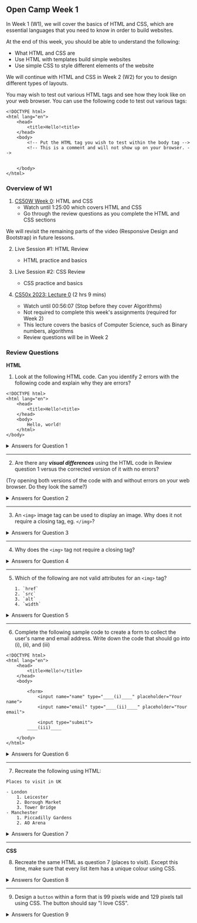 ## Open Camp Week 1

In Week 1 (W1), we will cover the basics of HTML and CSS, which are essential
languages that you need to know in order to build websites.

At the end of this week, you should be able to understand the following:

- What HTML and CSS are
- Use HTML with templates build simple websites
- Use simple CSS to style different elements of the website

We will continue with HTML and CSS in Week 2 (W2) for you to design different
types of layouts.

You may wish to test out various HTML tags and see how they look like
on your web browser. You can use the following code to test out various tags:

```
<!DOCTYPE html>
<html lang="en">
    <head>
        <title>Hello!<title>
    </head>
    <body>
        <!-- Put the HTML tag you wish to test within the body tag -->
        <!-- This is a comment and will not show up on your browser. -->


    </body>
</html>
```


### Overview of W1

1. [CS50W Week 0][cs50w-0]: HTML and CSS
    - Watch until 1:25:00 which covers HTML and CSS
    - Go through the review questions as you complete the HTML and CSS sections

We will revisit the remaining parts of the video (Responsive Design and
Bootstrap) in future lessons.

2. Live Session #1: HTML Review
    - HTML practice and basics

3. Live Session #2: CSS Review
    - CSS practice and basics

4. [CS50x 2023: Lecture 0][cs50x-1] (2 hrs 9 mins)
    - Watch until 00:56:07 (Stop before they cover Algorithms)
    - Not required to complete this week's assignments (required for Week 2)
    - This lecture covers the basics of Computer Science, such as Binary numbers, algorithms
    - Review questions will be in Week 2


### Review Questions

**HTML**

1. Look at the following HTML code. Can you identify 2 errors with the following
code and explain why they are errors?

```
<!DOCTYPE html>
<html lang="en">
    <head>
        <title>Hello!<title>
    </head>
    <body>
        Hello, world!
    </html>
</body>
```

<details>
  <summary>Answers for Question 1</summary>

  1. The closing tag for `<title>` should have been `</title>`
  2. `<body>` should be closed first (`</body>`), followed by `<html>`
  (`</html>`). HTML Tags in the inner portion of another HTML tag should be
  closed first before the outer one.
  
</details>

---

2.  Are there any ***visual differences*** using the HTML code in
Review question 1 versus the corrected version of it with no errors?

(Try opening both versions of the code with and without errors on your web
browser. Do they look the same?)

<details>
  <summary>Answers for Question 2</summary>

  HTML is known to be super forgiving when our web browsers render them, and very rarely will they will show error messages for wrong HTML. In this case, since the errors are minor, there should be no visual differences at all.

  In future, as you work on more complicated designs, you may start noticing differences.
  
</details>

---

3. An `<img>` image tag can be used to display an image. Why does it not require
a closing tag, eg. `</img>`?

<details>
  <summary>Answers for Question 3</summary>

  An image is just a single HTML element that can't really have anything inside of it.
  It is one of the few HTML tags that do not need to have a closing tag (they
  are self-closing).
  
  Another common one is the `<input>` tag, which is used to create input fields
  inside forms.
  
</details>

---

4. Why does the `<img>` tag not require a closing tag?

<details>
  <summary>Answers for Question 4</summary>

  An image is just a single HTML element that can't really have anything inside of it.
  It is one of the few HTML tags that do not need to have a closing tag (they
  are self-closing).
  
  Another common one is the `<input>` tag, which we will cover in W2 
  when designing forms for users to input data.
  
</details>

---

5. Which of the following are not valid attributes for an `<img>` tag?

    ```
    1. `href`
    2. `src`
    3. `alt`
    4. `width`
    ```

<details>
  <summary>Answers for Question 5</summary>

  Only `1. href` is not a valid attribute for the `<img>` tag.

  For images, you use the `src` attribute (source attribute) to tell the browser
  where to find the image to be display.
  
  `alt` is used to tell screen readers (for users with accessibility needs) what
  the image is about (a short description).
  
  Finally, `height` and `width` are attributes that lets you define how tall and
  how wide the image should be in pixels respectively.

  Here's an example of an image tag to show a photo of a tree, with its
  corresponding `alt` tag and its width and height attributes defined.
  
  <img src="tree.jpg" alt="A photo of a single tree" width="800" height="400">

  As mentioned in the lecture videos, there are other ways to define the width
  and height of an image using CSS as well, which we will cover in W2.

  Reference: Learn more about the [`img`][img-tag] on MDN docs.
  
</details>

---

6. Complete the following sample code to create a form to collect the user's name and email address.
   Write down the code that should go into (i), (ii), and (iii)


```
<!DOCTYPE html>
<html lang="en">
    <head>
        <title>Hello!</title>
    </head>
    <body>

        <form>
            <input name="name" type="____(i)____" placeholder="Your name">
            <input name="email" type="____(ii)____" placeholder="Your email">

            <input type="submit">
        ____(iii)____

    </body>
</html>
```

<details>
  <summary>Answers for Question 6</summary>

  
  ```
  <!DOCTYPE html>
  <html lang="en">
    <head>
      <title>Hello!</title>
    </head>
    <body>

        <form>
            <input name="name" type="text" placeholder="Your name">
            <input name="email" type="email" placeholder="Your email">

            <input type="submit">
        </form>

        </body>
    </html>
  ```

  The correct answers are (i) `text`, (ii) `email`, and (iii) `</form>`.

  There are many types of input that we will be using in future. If you would like a sneak preview, have a look at the reference document for input on MDN.

  Reference: [`input`][input-tag] tag on MDN
  
</details>

---

7. Recreate the following using HTML:

```
Places to visit in UK

- London
    1. Leicester
    2. Borough Market
    3. Tower Bridge
- Manchester
    1. Piccadilly Gardens
    2. AO Arena
```

<details>
  <summary>Answers for Question 7</summary>

  ```
  <!DOCTYPE html>
  <html lang="en">
    <head>
      <title>Places to visit</title>
    </head>
    <body>
        <p>Places to visit in UK</p>

        <ul>
            <li>London
                <ol>
                    <li>Leicester</li>
                    <li>Borough Market</li>
                    <li>Tower Bridge</li>
                </ol>
            </li>
            <li>Machester
                <ol>
                    <li>Piccadilly Gardens</li>
                    <li>AO Arena</li>
                </ol>
            </li>
        </ul>

        </body>
    </html>
  ```

  You can easily nest more layers of unordered or ordered lists using the same
  way of nesting.
  
  Reference: [`ul`][ul-tag] and [`ol`][ol-tag] tags on MDN
  
</details>

---

**CSS**

8. Recreate the same HTML as question 7 (places to visit). Except this time, make sure that every list item has a unique colour using CSS.

<details>
  <summary>Answers for Question 8</summary>

  ```
  <!DOCTYPE html>
  <html lang="en">
    <head>
      <title>Places to visit</title>
    </head>
    <body>
        <p>Places to visit in UK</p>

        <ul>
            <li style="color: black;">London
                <ol>
                    <li style="color: blue;">Leicester</li>
                    <li style="color: red;">Borough Market</li>
                    <li style="color: green;">Tower Bridge</li>
                </ol>
            </li>
            <li style="color: gray;">Machester
                <ol>
                    <li style="color: pink;">Piccadilly Gardens</li>
                    <li style="color: purple;">AO Arena</li>
                </ol>
            </li>
        </ul>

        </body>
    </html>
  ```

  Here is an example of how you can specify different colors for each list item using CSS.

  `color` is used for the color of text.
  
  Reference: [`color`][css-color] on MDN
</details>

---

9. Design a `button` within a form that is 99 pixels wide and 129 pixels tall
using CSS. The button should say "I love CSS".

<details>
  <summary>Answers for Question 9</summary>

  ```
  <!DOCTYPE html>
  <html lang="en">
    <head>
      <title>Button</title>
    </head>
    <body>
        <form>
            <button style="width: 99px; height: 129px;">I love CSS</button>
        </form>
    </body>
  </html>
  ```

  In the lecture video, the instructor has demonstrated other ways to use CSS, such as writing CSS Styles within the `<head>` tag using the `<style>...</style>`.

  Try recreating this button with the `<style>` tag. 

**Assignments for W1**

- [A1: Creating a simple personal website pt. 1](../assignments/a1.md): Due by W1 Thursday 23:59
- [A2: Creating a simple personal website pt. 2](../assignments/a2.md): Due by W1 Sunday 23:59


[cs50w-0]: https://cs50.harvard.edu/web/2020/weeks/0/
[cs50x-1]: https://www.youtube.com/watch?v=IDDmrzzB14M
[img-tag]: https://developer.mozilla.org/en-US/docs/Web/HTML/Element/img
[input-tag]: https://developer.mozilla.org/en-US/docs/Web/HTML/Element/input
[ol-tag]: https://developer.mozilla.org/en-US/docs/Web/HTML/Element/ol
[ul-tag]: https://developer.mozilla.org/en-US/docs/Web/HTML/Element/ul
[css-color]: https://developer.mozilla.org/en-US/docs/Web/CSS/color